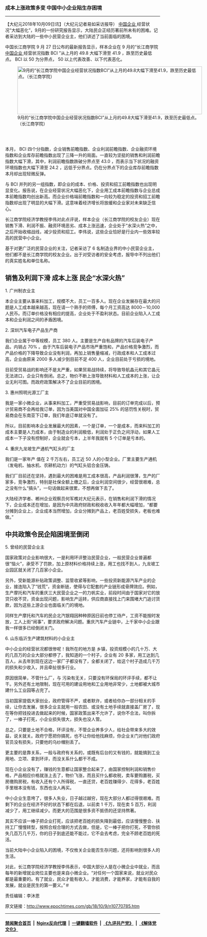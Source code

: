 ### 成本上涨政策多变 中国中小企业陷生存困境
------------------------

<p>
 【大纪元2018年10月09日讯】（大纪元记者易如采访报导）
 <a href="http://www.epochtimes.com/gb/tag/%E4%B8%AD%E5%9B%BD%E4%BC%81%E4%B8%9A.html">
  中国企业
 </a>
 经营状况“大幅恶化”，9月的一份研究报告显示，大陆民企正经历著前所未有的困难。记者采访到大陆的一些中小民营企业主，他们讲述了当前面临的困境。
</p>
<p class="p1">
 中国长江商学院
 <span class="s1">
  9
 </span>
 月
 <span class="s1">
  27
 </span>
 日公布的最新报告显示，样本企业在
 <span class="s1">
  9
 </span>
 月的“长江商学院
 <a href="http://www.epochtimes.com/gb/tag/%E4%B8%AD%E5%9B%BD%E4%BC%81%E4%B8%9A.html">
  中国企业
 </a>
 经营状况指数
 <span class="s1">
  BCI
 </span>
 ”从上月的
 <span class="s1">
  49.8
 </span>
 大幅下滑至
 <span class="s1">
  41.9
 </span>
 ，跌至历史最低点。
 <span class="s1">
  BCI
 </span>
 以
 <span class="s1">
  50
 </span>
 为分界点，
 <span class="s1">
  50
 </span>
 以上代表改善、以下代表恶化。
</p>
<figure class="wp-caption aligncenter" id="attachment_10773592" style="width: 600px">
 <a href="http://i.epochtimes.com/assets/uploads/2018/10/9_.jpg">
  <img alt="9月的“长江商学院中国企业经营状况指数BCI”从上月的49.8大幅下滑至41.9，跌至历史最低点。（长江商学院）" class="wp-image-10773592" height="155" src="http://i.epochtimes.com/assets/uploads/2018/10/9_-600x155.jpg" width="600"/>
 </a>
 <br/><figcaption class="wp-caption-text">
  9月的“长江商学院中国企业经营状况指数BCI”从上月的49.8大幅下滑至41.9，跌至历史最低点。（长江商学院）
 </figcaption><br/>
</figure><br/>
<p class="p1">
 本月，
 <span class="s1">
  BCI
 </span>
 四个分指数，企业销售前瞻指数、企业利润前瞻指数、企业融资环境指数和企业库存前瞻指数出现了三降一升的局面。一直较为坚挺的销售和利润前瞻指数大幅下滑，其中，利润前瞻指数跌破分界点至
 <span class="s1">
  43.0
 </span>
 ，而表示当下状况的融资环境指数也大幅下滑至
 <span class="s1">
  24.2
 </span>
 ，远低于分界点。仍在分界点下的企业库存前瞻指数本月却出现轻微反弹。
</p>
<p class="p1">
 与
 <span class="s1">
  BCI
 </span>
 并列的另一组指数，即企业的成本、价格、投资和招工前瞻指数也出现明显变化。报告说，在企业经营状况大幅恶化下，企业用工成本前瞻指数与企业总成本前瞻指数均创出新高。而企业价格端前瞻指数和一向较为稳定的投资和招工前瞻指数却出现了明显的大幅下滑。这意味着经济增长将放缓和企业家对未来缺乏信心。
</p>
<p class="p1">
 长江商学院经济学教授李伟对此点评说，样本企业（长江商学院的校友企业）现在销售下滑、利润不振、融资环境恶劣、成本上涨迅速，企业处于“水深火热”之中，之后开始收缩战线，减少投资和招工。李伟说，这些企业恰好是行业内一些效率较高的民营中小企业。
</p>
<p class="p1">
 基于对更广泛的民营企业的关注，记者采访了
 <span class="s1">
  6
 </span>
 名制造业界的中小民营企业主，他们都不是长江商学院的校友企业。出于对受访者的安全考虑，报导中不列出他们的真实姓名和单位名称。
</p>
<h2 class="p1">
 <b>
  销售及利润下滑
 </b>
 <b>
 </b>
 <b>
  成本上涨
 </b>
 <b>
 </b>
 <b>
  民企“水深火热”
 </b>
</h2>
<p class="p1">
 <span class="s1">
  1.
 </span>
 广州制衣业主
</p>
<p class="p1">
 本企业主要从事来料加工，规模不大，员工一百多人。现在企业发展存在最大的问题是人工成本越来越高，现在请一个熟手的师傅，每个月工资高达
 <span class="s1">
  8000－10,000
 </span>
 人民币。而订单价格没有相应的提高，企业处于不盈利状态。目前企业陷入人工成本和企业利润之间的矛盾困境。
</p>
<p class="p1">
 <span class="s1">
  2.
 </span>
 深圳汽车电子产品生产商
</p>
<p class="p1">
 我们企业属于中等规模，员工
 <span class="s1">
  380
 </span>
 人。主要是生产自有品牌的汽车后装电子产品，内销占
 <span class="s1">
  70%
 </span>
 。由于汽车后装电子产品市场严重饱和，产品价格竞争激烈，而产品价格的下降导致企业没有利润，再加上销售量缩减，行政成本和人工成本过高，企业由原来
 <span class="s1">
  2000
 </span>
 多人减少到目前不足
 <span class="s1">
  400
 </span>
 人，企业目前处于亏损的境地。
</p>
<p class="p1">
 目前受贸易战的影响还不是太严重，如果贸易战持续，将导致导航晶元和其它晶元无法进口，企业只有倒闭。总之，物价不断上涨导致材料和人工成本的上涨，让企业无利可图。而政府政策解决不了企业目前的困境。
</p>
<p class="p1">
 <span class="s1">
  3.
 </span>
 惠州照明光源工厂主
</p>
<p class="p1">
 我是一家小微企业，从事来料加工，严重受贸易战影响，目前的订单完成以后，预计贸易商不会再给我订单，因为当美国对中国全面加征
 <span class="s1">
  25%
 </span>
 的惩罚性关税时，贸易商会在东南亚下订单，我们年底订单就没有了。
</p>
<p class="p1">
 所以，目前影响本企业发展最大的因素，一个是订单，一个是成本，而来料加工的成本主要是人力成本，由于制造业的利润极低，利润处于正负之间浮动，如果人工成本一下子没有控制好，企业就会亏本，上半年我就有
 <span class="s1">
  5
 </span>
 个订单是亏本的。
</p>
<p class="p1">
 <span class="s1">
  4.
 </span>
 重庆九龙坡生产通机气缸头的厂主
</p>
<p class="p1">
 我们是一家年产
 <span class="s2">
  值在
 </span>
 <span class="s1">
  2
 </span>
 千万左右，员工近
 <span class="s1">
  50
 </span>
 人的小型企业。厂里主要生产通机（发电机、抽水机、农耕机动力）的气缸头铝合金压铸。
</p>
<p class="p1">
 我们厂目前还在坚持，遇到最大的困难是用工成本很高，产品利润很薄，生产的厂家多，竞争激烈，特别是社保全额上缴之后，企业利润空间很少，经营很艰难，总之没有什么“搞头”，一句话做起来很累，不想再做下去了。
</p>
<p class="p1">
 大陆经济学者、郴州企业观察员何军樵对大纪元表示，在销售和利润下滑的情况下，企业成本还在增加，是因为中共政府财政和税收收入年年都大幅增加，“都要分摊到企业上，企业成本当然增加，企业分摊到产品上，老百姓受损失，老板也难做。”
</p>
<h2 class="p1">
 <b>
  中共政策令民企陷困境至倒闭
 </b>
</h2>
<p class="p1">
 <span class="s1">
  5.
 </span>
 曾经的民营企业主
</p>
<p class="p1">
 国家政策对企业影响很大，一是利用环评整治民营企业，一般民营企业普遍都很“恼火”，承受不了罚款，加上原材料价格持续上涨，用工也找不到人，九龙坡工业园区就关闭了几百家小企业。
</p>
<p class="p1">
 另外，受新能源补贴政策调整、监管收紧等影响，一些投资新能源汽车产业的企业，接连陷入了“钱荒”，资金断链，使得与它配套的产业链形成骨牌效应。例如，生产摩托和汽车的重庆三大民营企业之一的力帆实业，前段时间由于国家对它的放贷只收不贷，资金出现问题，影响生产运转，供应商直接找上门来围堵大门追讨货款，因为这些上游企业也面临关门的境地。
</p>
<p class="p1">
 同样生产摩托和汽车的民企北汽银翔因种种原因日前也停工待产，工资不能按时发放，工人上街“闹事”，要求政府解决问题。重庆汽车产业链中，上千家中小企业跟我一样很多已经倒闭关门。
</p>
<p class="p1">
 <span class="s1">
  6.
 </span>
 山东临沂生产建筑材料的小企业主
</p>
<p class="p1">
 中小企业的经营状况都很惨呢！我所在的地方是
 <span class="s2">
  乡镇，投资规模小的几十万、大的几百万的企业大部分都停了，我知道的一个村子，企业有
 </span>
 <span class="s1">
  20
 </span>
 多家，用工达到几百人，从去年到现在这边一家厂子都没有了，全都关闭了，给这个村子造成几千万的损失和少收入，并且牵扯很多行业。
</p>
<p class="p3">
 <span class="s3">
  原因很简单，不管什么厂，与
 </span>
 污染有无关，只要没有环保局的环评手续，都不让干。另外还有土地限制，现在可用的建设用地和工业用地非常少，土地都被大城市建什么工业园等占完了。
</p>
<p class="p1">
 当初国家提倡大家创业，政府管得不严，或者默许，或者给你办一部分相关的手续，让你去发展，很多企业主就用一般农田、或没有土地手续就直接盖厂房了，现在等你把钱投进去做起来的时候，国家政策出来不允许了，说你不合法，叫你拆了，一棒子打死，小企业损失很大，损失也没人管。
</p>
<p class="p1">
 总之，只要是土地不合格，环评没有，不管企业养多少人，给社会带来多大的效益，说关就关。政府宁愿把你搞死，也不让你给他找麻烦，你企业关门对他们政府官员没有损失，只要他的乌纱帽别丢了。
</p>
<p class="p1">
 更主要的是靠关系，一般与政府有关系的，或既有后台的又有钱的，就能搞到工业用地、立项、拿到环评，而没关系什么都干不成。
</p>
<p class="p1">
 现在小企业没有了，赚钱的生意都让国家整合起来了，由国家控制利润和销售价格，产品相应价格就涨上去了，物价飞涨，而且买什么都收税，卖车要购置税，买房缴购房税，有收入还有个人所得税，一直还贷，老百姓赚得少、花得多，老百姓手里根本没有钱，东西也没人再买。
</p>
<p class="p1">
 中小企业生意垮了，很多人失业，日子越过越穷，现在大部分人都过得很艰难。而剩下的企业在经济不好的状态下都在后退，以前卖
 <span class="s1">
  1
 </span>
 千万，现在卖
 <span class="s1">
  5
 </span>
 百万，利润减少了，用工继续减少。而更大的范围是很多资不抵债的还坚持熬著。
</p>
<p>
 其实不应该一棒子把企业打死，应该把老百姓的损失降到最低，应该慢慢整合、扶持工厂慢慢转型，按照合规合理的方式去做，但是，它一棒子把你打死，不管你损失几百万几千万，你的日子到底还能不能过，它不会去考虑，完全不顾老百姓的死活。
</p>
<p>
 当前大陆中小企业陷入的困境，不仅攸关企业能否生存问题，还将影响到很多人的生活。
</p>
<p>
 对此，长江商学院经济学教授李伟表示，中国大部分人是在小微企业中就业，而且每年的新增就业岗位主要也是来自小微企业。“对任何一个国家来说，就业对民众都是最重要的。有了就业，民众才能有收入，才能消费，才能养家，才能有自我的发展，就业是民生的第一要义。”＃
</p>
<p>
 责任编辑：李沐恩
</p>

原文链接：http://www.epochtimes.com/gb/18/10/9/n10770785.htm


------------------------
#### [禁闻聚合首页](https://github.com/gfw-breaker/banned-news/blob/master/README.md) &nbsp;|&nbsp; [Nginx反向代理](https://github.com/gfw-breaker/open-proxy/blob/master/README.md) &nbsp;|&nbsp; [一键翻墙软件](https://github.com/gfw-breaker/nogfw/blob/master/README.md) &nbsp;|&nbsp; [《九评共产党》](https://github.com/gfw-breaker/9ping.md/blob/master/README.md#九评之一评共产党是什么) &nbsp;|&nbsp; [《解体党文化》](https://github.com/gfw-breaker/jtdwh.md/blob/master/README.md#绪论)